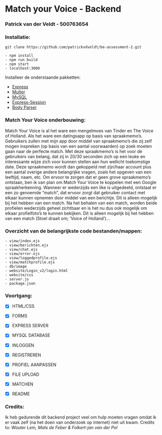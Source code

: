 # Match your Voice - Backend
### Patrick van der Veldt - 500763654

### Installatie:
```
git clone https://github.com/patrickvdveldt/be-assessment-2.git
```
```
- npm install
- npm run build
- npm start
- localhost:3000
```

Installeer de onderstaande pakketten:
- [Express](https://github.com/expressjs/express)
- [Multer](https://github.com/expressjs/multer)
- [MySQL](https://github.com/mysqljs/mysql)
- [Express-Session](https://github.com/expressjs/session)
- [Body Parser](https://github.com/expressjs/body-parser)

### Match Your Voice onderbouwing:
Match Your Voice is al het ware een mengelmoes van Tinder en The Voice of Holland.
Als het ware een datingsapp op basis van spraakmemo’s.
Gebruikers zullen met mijn app door middel van spraakmemo’s die zij zelf mogen inspreken (op basis van een aantal voorwaarden) op zoek moeten gaan naar de perfecte match.
Met deze spraakmemo’s is het voor de gebruikers van belang, dat zij in 20/30 seconden zich op een leuke en interessante wijze zich voor kunnen stellen aan hun wellicht toekomstige date. Deze spraakmemo wordt dan gekoppeld met zijn/haar account plus een aantal overige andere belangrijke vragen, zoals het opgeven van een leeftijd, naam, etc.
Om ervoor te zorgen dat er geen grove spraakmemo’s ontstaan, ben ik van plan om Match Your Voice te koppelen met een Google spraakherkenning.
Wanneer er wederzijds een like is uitgedeeld, ontstaat er een zo genoemde “match”, dat ervoor zorgt dat gebruiker contact met elkaar kunnen opnemen door middel van een berichtje. Dit is alleen mogelijk bij het hebben van een match.
Na het behalen van een match, worden beide profielen wederzijds geheel zichtbaar en is het nu dus ook mogelijk om elkaar profielfoto’s te kunnen bekijken. Dit is alleen mogelijk bij het hebben van een match (Stoel draait om; ‘Voice of Holland’)…







### Overzicht van de belangrijkste code bestanden/mappen:
```
- view/index.ejs
- view/berichten.ejs
- view/chat.ejs
- view/error.ejs
- view/loggedprofile.ejs
- view/matchprofile.ejs
- db/image
- website/Login_v2/login.html
- website/css
- server.js
- package.json
```

### Voortgang:
- [x] HTML/CSS
- [x] FORMS
- [x] EXPRESS SERVER
- [x] MYSQL DATABASE
- [x] INLOGGEN
- [x] REGISTREREN
- [x] PROFIEL AANPASSEN
- [x] FILE UPLOAD
- [x] MATCHEN
- [x] README



### Credits:
Ik heb gedurende dit backend project veel om hulp moeten vragen omdat ik er vaak zelf (na het doen van onderzoek op internet) niet uit kwam.
Credits to: *Wouter Lem, Mats de Feber & Folkert-jan van der Pol*
